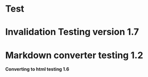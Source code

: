 # Test 
# Invalidation Testing version 1.7
# Markdown converter testing 1.2

**Converting to html testing 1.6**
